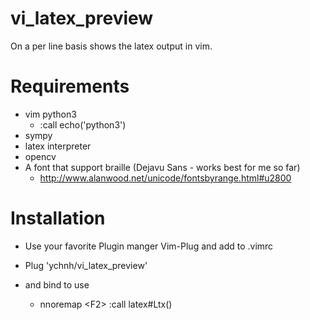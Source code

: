 # vi_latex_preview

On a per line basis shows the latex output in vim.
# Requirements
* vim python3
  * :call echo('python3')
* sympy
* latex interpreter
* opencv
* A font that support braille (Dejavu Sans - works best for me so far)
  * http://www.alanwood.net/unicode/fontsbyrange.html#u2800

# Installation
* Use your favorite Plugin manger Vim-Plug and add to .vimrc
* Plug 'ychnh/vi_latex_preview'

* and bind to use
  * nnoremap \<F2\> :call latex#Ltx()<CR>

